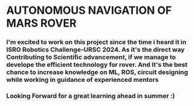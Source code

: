 
<h1>AUTONOMOUS NAVIGATION OF MARS ROVER</h1>
<p><h3>I'm excited to work on this project since the time i heard it in ISRO Robotics Challenge-URSC 2024. As it's the direct way Contributing to Scientific advancement, if we manage to develope the efficient technology for rover. And It's the best chance to increase knowledge on ML, ROS, circuit designing while working in guidance of experienced mentors </h3></p>

<h3>Looking Forward for a great learning ahead in summer :)</h3>
